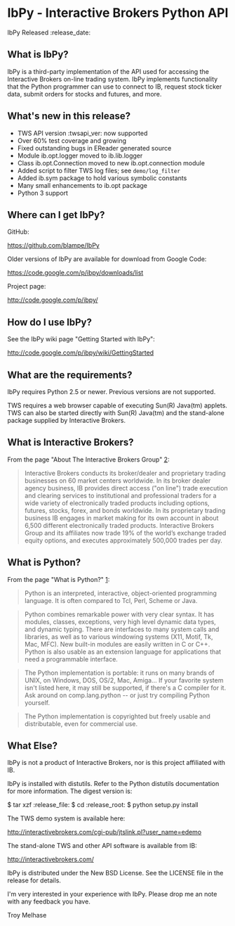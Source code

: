 IbPy - Interactive Brokers Python API
==============================================================================
IbPy  Released :release_date:


What is IbPy?
------------------------------------------------------------------------------
IbPy is a third-party implementation of the API used for accessing the
Interactive Brokers on-line trading system. IbPy implements functionality that
the Python programmer can use to connect to IB, request stock ticker data,
submit orders for stocks and futures, and more.


What's new in this release?
------------------------------------------------------------------------------

* TWS API version :twsapi_ver: now supported
* Over 60% test coverage and growing
* Fixed outstanding bugs in EReader generated source
* Module ib.opt.logger moved to ib.lib.logger
* Class ib.opt.Connection moved to new ib.opt.connection module
* Added script to filter TWS log files; see `demo/log_filter`
* Added ib.sym package to hold various symbolic constants
* Many small enhancements to ib.opt package
* Python 3 support


Where can I get IbPy?
------------------------------------------------------------------------------
GitHub:

https://github.com/blampe/IbPy

Older versions of IbPy are available for download from Google Code:

https://code.google.com/p/ibpy/downloads/list

Project page:

http://code.google.com/p/ibpy/


How do I use IbPy?
------------------------------------------------------------------------------
See the IbPy wiki page "Getting Started with IbPy":

http://code.google.com/p/ibpy/wiki/GettingStarted


What are the requirements?
------------------------------------------------------------------------------
IbPy requires Python 2.5 or newer. Previous versions are not supported.

TWS requires a web browser capable of executing Sun(R) Java(tm) applets. TWS
can also be started directly with Sun(R) Java(tm) and the stand-alone package
supplied by Interactive Brokers.


What is Interactive Brokers?
------------------------------------------------------------------------------
From the page "About The Interactive Brokers Group" [2]:

> Interactive Brokers conducts its broker/dealer and proprietary trading
> businesses on 60 market centers worldwide. In its broker dealer agency
> business, IB provides direct access ("on line") trade execution and clearing
> services to institutional and professional traders for a wide variety of
> electronically traded products including options, futures, stocks, forex, and
> bonds worldwide. In its proprietary trading business IB engages in market
> making for its own account in about 6,500 different electronically traded
> products. Interactive Brokers Group and its affiliates now trade 19% of the
> world’s exchange traded equity options, and executes approximately 500,000
> trades per day.


What is Python?
------------------------------------------------------------------------------
From the page "What is Python?" [1]:

> Python is an interpreted, interactive, object-oriented programming language.
> It is often compared to Tcl, Perl, Scheme or Java.

> Python combines remarkable power with very clear syntax. It has modules,
> classes, exceptions, very high level dynamic data types, and dynamic typing.
> There are interfaces to many system calls and libraries, as well as to
> various windowing systems (X11, Motif, Tk, Mac, MFC). New built-in modules
> are easily written in C or C++. Python is also usable as an extension
> language for applications that need a programmable interface.

> The Python implementation is portable: it runs on many brands of UNIX, on
> Windows, DOS, OS/2, Mac, Amiga... If your favorite system isn't listed here,
> it may still be supported, if there's a C compiler for it. Ask around on
> comp.lang.python -- or just try compiling Python yourself.

> The Python implementation is copyrighted but freely usable and distributable,
> even for commercial use.


What Else?
------------------------------------------------------------------------------
IbPy is not a product of Interactive Brokers, nor is this project affiliated
with IB.

IbPy is installed with distutils. Refer to the Python distutils documentation
for more information. The digest version is:

$ tar xzf :release_file:
$ cd :release_root:
$ python setup.py install

The TWS demo system is available here:

http://interactivebrokers.com/cgi-pub/jtslink.pl?user_name=edemo

The stand-alone TWS and other API software is available from IB:

http://interactivebrokers.com/

IbPy is distributed under the New BSD License. See the LICENSE file in the
release for details.

I'm very interested in your experience with IbPy. Please drop me an note with
any feedback you have.


Troy Melhase


[1]: http://www.interactivebrokers.com/en/general/about/about.php
[2]: http://python.org/doc/Summary.html